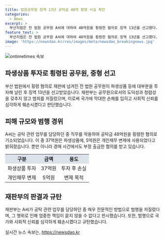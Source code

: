 ```yaml
---
title: 법원공무원 징역 13년 공탁금 48억 횡령 사실 확인
categories:
  - News
excerpt: >
  부산지법은 전 법원 공무원 A씨에 대하여 48억원을 횡령한 혐의로 징역 13년을 선고했다. A씨는 공탁금의 대부분을 파생상품 투자로 날려 국가 및 사회적 신뢰를 심각하게 훼손시킨 것으로 밝혀졌다. 재판부는 A씨의 행위를 매우 중대하게 여기고, 해당 행위로 인해 국가에 막대한 손해가 발생했으며, A씨의 재산 상태에 비춰 피해 회복이 어려울 것이라 지적했다. 또한 A씨는 다른 부서로 전보된 이후에도 범행을 저지르는 등 책임을 회피하지 않았다는 점을 강조했다. A씨는 다른 사건에서도 부정 출금한 혐의에 직면하고 있으며, 지난 2월 징계위원회를 열고 파면 처분을 받았다.
feature_text: >
  부산지법은 전 법원 공무원 A씨에 대하여 48억원을 횡령한 혐의로 징역 13년을 선고했다. A씨는 공탁금의 대부분을 파생상품 투자로 날려 국가 및 사회적 신뢰를 심각하게 훼손시킨 것으로 밝혀졌다. 재판부는 A씨의 행위를 매우 중대하게 여기고, 해당 행위로 인해 국가에 막대한 손해가 발생했으며, A씨의 재산 상태에 비춰 피해 회복이 어려울 것이라 지적했다. 또한 A씨는 다른 부서로 전보된 이후에도 범행을 저지르는 등 책임을 회피하지 않았다는 점을 강조했다. A씨는 다른 사건에서도 부정 출금한 혐의에 직면하고 있으며, 지난 2월 징계위원회를 열고 파면 처분을 받았다.
image: 'https://newsdao.kr/res/images/meta/newsdao_breakingnews.jpg'
---
```


<p><img src="https://newsdao.kr/res/images/meta/newsdao_breakingnews.jpg" alt="ontimetimes 속보" /></p>

<h2 data-ke-size="size26">파생상품 투자로 횡령된 공무원, 중형 선고</h2>

<p data-ke-size="size16">부산 법원에서 횡령 혐의로 재판에 넘겨진 전 법원 공무원이 파생상품 등에 대부분을 투자해 날린 후 징역 13년을 선고받았습니다. 재판부는 공무원으로서의 도덕성과 청렴성을 갖추지 않고 범죄를 저질렀으며, 이로써 국가에 막대한 손해를 입히고 사회적 신뢰를 심각하게 훼손시켰다고 판단했습니다.</p>

<h2 data-ke-size="size26">피해 규모와 범행 경위</h2>

<p data-ke-size="size16">A씨는 공탁 관련 업무를 담당하던 중 직무를 악용하여 공탁금 48억원을 횡령한 혐의로 기소되었습니다. 이 중 37억원은 파생상품에, 5억원은 개인채무 변제에 사용되었다고 밝혀졌습니다. 뿐만 아니라 경매 사건에서도 부정 출금한 혐의를 받고 있습니다.</p>

<table style="width: 70%;">
<tbody>
<tr>
<td style="text-align: center; background-color: #21538527;"><b>구분</b></td>
<td style="text-align: center; background-color: #21538527;"><b>금액</b></td>
<td style="text-align: center; background-color: #21538527;"><b>용도</b></td>
</tr>
<tr>
<td style="text-align: center;">파생상품 투자</td>
<td style="text-align: center;">37억원</td>
<td style="text-align: center;">투자 후 손실</td>
</tr>
<tr>
<td style="text-align: center;">개인채무 변제</td>
<td style="text-align: center;">5억원</td>
<td style="text-align: center;">변제 목적</td>
</tr>
</tbody>
</table>

<h2 data-ke-size="size26">재판부의 판결과 규탄</h2>

<p data-ke-size="size16">재판부는 A씨가 공탁 관련 업무를 담당하던 중 매우 전문적인 방법으로 범행을 저질렀다며, 그 행위로 인해 엄중한 책임이 묻지 않을 수 없다고 판시했습니다. 또한, 범행으로 국가와 사회적 신뢰를 심각하게 훼손시켰다고 규탄했습니다.</p>
실시간 뉴스 속보는, <a href="https://newsdao.kr" rel="dofollow">https://newsdao.kr</a>


